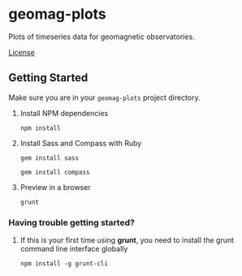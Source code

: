 geomag-plots
==============

Plots of timeseries data for geomagnetic observatories.

[License](LICENSE.md)

## Getting Started
Make sure you are in your `geomag-plots` project directory.

1. Install NPM dependencies

    `npm install`

1. Install Sass and Compass with Ruby

    `gem install sass`

    `gem install compass`

1. Preview in a browser

    `grunt`

### Having trouble getting started?

1. If this is your first time using **grunt**, you need to install the grunt
command line interface globally

    `npm install -g grunt-cli`

